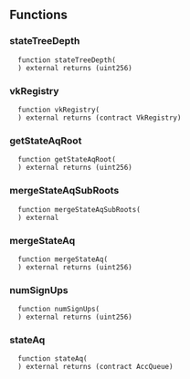 


## Functions
### stateTreeDepth
```solidity
  function stateTreeDepth(
  ) external returns (uint256)
```




### vkRegistry
```solidity
  function vkRegistry(
  ) external returns (contract VkRegistry)
```




### getStateAqRoot
```solidity
  function getStateAqRoot(
  ) external returns (uint256)
```




### mergeStateAqSubRoots
```solidity
  function mergeStateAqSubRoots(
  ) external
```




### mergeStateAq
```solidity
  function mergeStateAq(
  ) external returns (uint256)
```




### numSignUps
```solidity
  function numSignUps(
  ) external returns (uint256)
```




### stateAq
```solidity
  function stateAq(
  ) external returns (contract AccQueue)
```




